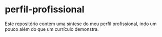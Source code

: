 # perfil-profissional
Este repositório contém uma síntese do meu perfil profissional, indo um pouco além do que um currículo demonstra.
